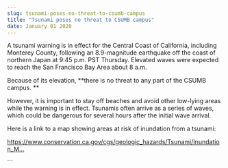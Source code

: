 ```yaml
---
slug: tsunami-poses-no-threat-to-csumb-campus
title: "Tsunami poses no threat to CSUMB campus"
date: January 01 2020
---
```


 
<p>
  A tsunami warning is in effect for the Central Coast of California, including
  Monterey County, following an 8.9-magnitude earthquake off the coast of
  northern Japan at 9:45 p.m. PST Thursday. Elevated waves were expected to
  reach the San Francisco Bay Area about 8 a.m.
</p>
<p>
  Because of its elevation, **there is no threat to any part of the CSUMB
  campus. **
</p>
<p>
  However, it is important to stay off beaches and avoid other low-lying areas
  while the warning is in effect. Tsunamis often arrive as a series of waves,
  which could be dangerous for several hours after the initial wave arrival.
</p>
<p>
  Here is a link to a map showing areas at risk of inundation from a tsunami:
</p>
<p>
  <a
    href="https://www.conservation.ca.gov/cgs/geologic_hazards/Tsunami/Inundation_Maps/Monterey/Documents/Tsunami_Inundation_Marina_Quad_Monterey.pdf"
    title="https://www.conservation.ca.gov/cgs/geologic_hazards/Tsunami/Inundation_Maps/Monterey/Documents/Tsunami_Inundation_Marina_Quad_Monterey.pdf"
    >https://www.conservation.ca.gov/cgs/geologic_hazards/Tsunami/Inundation_M...</a
  >
</p>
```
